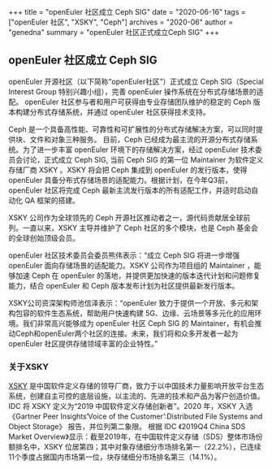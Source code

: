 +++
title = "openEuler 社区成立 Ceph SIG"
date = "2020-06-16"
tags = ["openEuler 社区", "XSKY", "Ceph"]
archives = "2020-06"
author = "genedna"
summary = "openEuler 社区正式成立Ceph SIG"
+++

## openEuler 社区成立 Ceph SIG

openEuler 开源社区（以下简称“openEuler社区”）正式成立 Ceph SIG（Special Interest Group 特别兴趣小组），完善 openEuler 操作系统在分布式存储场景的适配。 openEuler 社区参与者和用户可获得由专业存储团队维护的稳定的 Ceph 版本构建分布式存储系统，并通过 openEuler 社区获得技术支持。

Ceph 是一个具备高性能、可靠性和可扩展性的分布式存储解决方案，可以同时提供块、文件和对象三种服务。 目前，Ceph 已经成为最主流的开源分布式存储系统。为了进一步丰富 openEuler 环境下的存储解决方案，经过 openEuler 技术委员会讨论，正式成立 Ceph SIG, 当前 Ceph SIG 的第一位 Maintainer 为软件定义存储厂商 XSKY 。XSKY 将会把 Ceph 集成到 openEuler 的发行版本，使得 openEuler 具备分布式存储场景的适配能力。根据计划，在今年Q3前，openEuler 社区将完成 Ceph 最新主流发行版本的所有适配工作，并适时启动自动化 QA 框架的搭建。

XSKY 公司作为全球领先的 Ceph 开源社区推动者之一，源代码贡献居全球前列。一直以来，XSKY 主导并维护了 Ceph 社区的多个模块，也是 Ceph 基金会的全球创始顶级会员。

openEuler 社区技术委员会委员熊伟表示：“成立 Ceph SIG 将进一步增强 openEuler 面向存储场景的适配能力。XSKY 公司作为项目组的 Maintainer ，能够加速 Ceph 在 openEuler 的落地，并提供更加快速的版本迭代计划和问题修复能力，结合 openEuler 和 Ceph 版本发布计划为社区提供最新发行版本。

XSKY公司资深架构师池信泽表示：“openEuler 致力于提供一个开放、多元和架构包容的软件生态系统，帮助用户快速构建 5G、边缘、云场景等多元化的应用环境。我们非常高兴能够成为 openEuler 社区 Ceph SIG 的 Maintainer，有机会推动Ceph和openEuler两个社区的连接。未来，我们将和众多开发者一起为 openEuler 社区提供存储领域丰富的企业特性。”

### 关于XSKY

[XSKY](https://www.xsky.com) 是中国软件定义存储的领导厂商，致力于以中国技术力量影响开放平台生态系统，创建自主可控的底层设施，以主流的、先进的技术和产品为客户创造价值。 IDC 将 XSKY 定义为“2019 中国软件定义存储创新者”。2020 年，XSKY 入选 《Gartner Peer Insights‘Voice of the Customer’:Distributed File Systems and Object Storage》 报告，并位列第二象限。 根据 IDC 《2019Q4 China SDS Market Overview》显示：截至2019年，在中国软件定义存储（SDS）整体市场份额排名中，XSKY 位居第四；其中对象存储细分市场排名第一（22.2%），已连续11个季度占据国内市场第一位，块存储细分市场排名第三（14.1%）。
